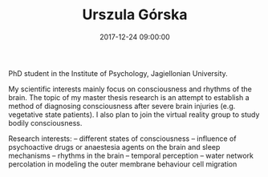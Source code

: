 ﻿---
layout: post
title:  "Urszula Górska"
date:   2017-12-24 09:00:00
categories: people
image-file: /images/people/ugorska.jpg
category: clab
mail: u.j.gorska@gmail.com
website: 
twitter:
researchgate: 
---

PhD student in the Institute of Psychology, Jagiellonian University.

My scientific interests mainly focus on consciousness and rhythms of the brain. The topic of my master thesis research is an attempt to establish a method of diagnosing consciousness after severe brain injuries (e.g. vegetative state patients). I also plan to join the virtual reality group to study bodily consciousness.
          
Research interests:
– different states of consciousness
– influence of psychoactive drugs or anaestesia agents on the brain and sleep mechanisms
– rhythms in the brain
– temporal perception
– water network percolation in modeling the outer membrane behaviour cell migration



    
    
    
    
